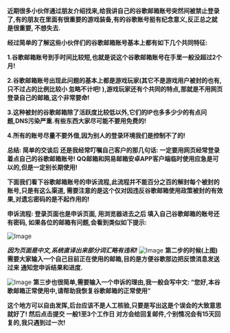 **近期很多小伙伴通过朋友介绍找来,给我讲自己的谷歌邮箱账号突然间被禁止登录了,有的朋友在里面有很重要的游戏装备,有的谷歌账号挺有纪念意义,反正总之就是很重要, 不想失去.**

**经过简单的了解这些小伙伴们的谷歌邮箱账号基本上都有如下几个共同特征:**

**1.谷歌邮箱账号到手时间比较短,也就是说这个谷歌邮箱账号在手里一般没超过2个月!**

**2.谷歌邮箱账号出现此问题的基本上都是游戏玩家(其它不是游戏用户被封的也有,只不过占的比例比较小 忽略不计吧! ),游戏玩家还有个共同的特点,那就是不用网页登录自己的邮箱,这个非常要命!**

**3.这种被封的谷歌邮箱除了活跃度比较低以外,它们的IP也多多少少的有点问题,DNS污染严重.有些东西大家尽可能不要用免费的!**

**4.所有的账号尽量不要外借,因为别人的登录环境我们是控制不了的!**

**总结: 简单的交谈后 还是我经常叮嘱自己客户的那几句话: 一定要用网页经常登录着点自己的谷歌邮箱账号! QQ邮箱和网易邮箱安卓APP客户端临时使用应急是可以的,但是一定别长期使用!**

**下面我们看下谷歌邮箱账号的申诉流程,此流程并不能百分之百的解封每个被封的账号,只是有这么渠道, 需要注意的是这个仅对因违反谷歌邮箱使用政策被封的有效果,对遗忘密码的是不起作用的!**

**申诉流程: 登录页面也是申诉页面, 用浏览器进去之后 填入自己谷歌邮箱的账号还有密码, 如果各位的邮箱有问题,会看到类似如下提示:**

![Image](https://github.com/user-attachments/assets/fd934ee9-d521-40e3-88e0-1b888915223b)

**_因为页面是中文,系统直译出来部分词汇略有违和!_**
![Image](https://github.com/user-attachments/assets/bab658c1-ac39-405f-b584-5432dc6267dc)
**第二步的时候(上图)需要大家输入一个自己目前正在使用的邮箱,目的是方便谷歌那边把反馈消息发送过来 通知您申诉结果和进度.**

![Image](https://github.com/user-attachments/assets/20a8edfb-18ce-4be8-b0cf-b89028d4d81e)
**第三步也很简单,需要输入一个申诉的理由,我一般会写中文: “您好,本谷歌邮箱正常使用中,请帮助我恢复谷歌邮箱的正常使用”**

**这个地方可以自由发挥,后台应该不是人工核验,只要是写出这是个误会的大致意思就好了! 然后点击提交 一般1至3个工作日 对方会给回复邮件,个别情况会有15天回复的,我只遇到过一次!**